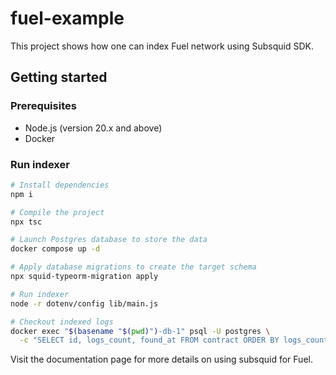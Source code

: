 # fuel-example

This project shows how one can index Fuel network using Subsquid SDK.

## Getting started

### Prerequisites

* Node.js (version 20.x and above)
* Docker

### Run indexer

```bash
# Install dependencies
npm i

# Compile the project
npx tsc

# Launch Postgres database to store the data
docker compose up -d

# Apply database migrations to create the target schema
npx squid-typeorm-migration apply

# Run indexer
node -r dotenv/config lib/main.js

# Checkout indexed logs
docker exec "$(basename "$(pwd)")-db-1" psql -U postgres \
  -c "SELECT id, logs_count, found_at FROM contract ORDER BY logs_count desc LIMIT 10"
```

Visit the documentation page for more details on using subsquid for Fuel.
